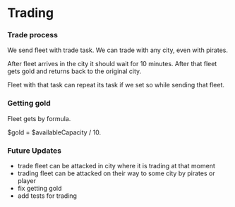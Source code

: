 # Trading

### Trade process

We send fleet with trade task. We can trade with any city, even with pirates.

After fleet arrives in the city it should wait for 10 minutes. After that fleet gets gold and returns back to the original city.

Fleet with that task can repeat its task if we set so while sending that fleet.

### Getting gold

Fleet gets by formula.

$gold = $availableCapacity / 10. 

### Future Updates

- trade fleet can be attacked in city where it is trading at that moment
- trading fleet can be attacked on their way to some city by pirates or player
- fix getting gold
- add tests for trading
